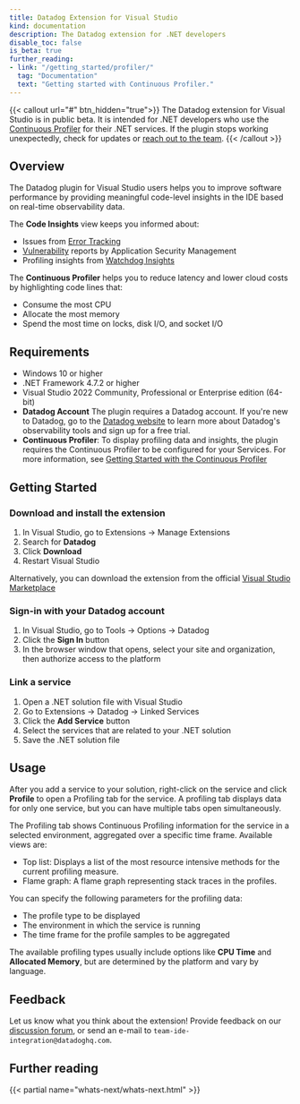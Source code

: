 ```yaml
---
title: Datadog Extension for Visual Studio
kind: documentation
description: The Datadog extension for .NET developers
disable_toc: false
is_beta: true
further_reading:
- link: "/getting_started/profiler/"
  tag: "Documentation"
  text: "Getting started with Continuous Profiler."
---
```


{{< callout url="#" btn_hidden="true">}}
  The Datadog extension for Visual Studio is in public beta. It is intended for .NET developers who use the <a href="https://docs.datadoghq.com/profiler/#pagetitle">Continuous Profiler</a> for their .NET services. If the plugin stops working unexpectedly, check for updates or <a href=#feedback>reach out to the team</a>.
{{< /callout >}}

## Overview

The Datadog plugin for Visual Studio users helps you to improve software performance by providing meaningful code-level insights in the IDE based on real-time observability data.

The **Code Insights** view keeps you informed about:

- Issues from [Error Tracking][5]
- [Vulnerability][6] reports by Application Security Management
- Profiling insights from [Watchdog Insights][7]

The **Continuous Profiler** helps you to reduce latency and lower cloud costs by highlighting code lines that:

- Consume the most CPU
- Allocate the most memory
- Spend the most time on locks, disk I/O, and socket I/O

## Requirements

- Windows 10 or higher
- .NET Framework 4.7.2 or higher
- Visual Studio 2022 Community, Professional or Enterprise edition (64-bit)
- **Datadog Account** The plugin requires a Datadog account. If you're new to Datadog, go to the [Datadog website][3] to learn more about Datadog's observability tools and sign up for a free trial.
- **Continuous Profiler**: To display profiling data and insights, the plugin requires the Continuous Profiler to be configured for your Services. For more information, see [Getting Started with the Continuous Profiler][2]

## Getting Started

### Download and install the extension

1. In Visual Studio, go to Extensions -> Manage Extensions
2. Search for **Datadog**
3. Click **Download**
4. Restart Visual Studio

Alternatively, you can download the extension from the official [Visual Studio Marketplace][4]

### Sign-in with your Datadog account

1. In Visual Studio, go to Tools -> Options -> Datadog
2. Click the **Sign In** button
3. In the browser window that opens, select your site and organization, then authorize access to the platform

### Link a service

1. Open a .NET solution file with Visual Studio
2. Go to Extensions -> Datadog -> Linked Services
3. Click the **Add Service** button
4. Select the services that are related to your .NET solution
5. Save the .NET solution file

## Usage

After you add a service to your solution, right-click on the service and click **Profile** to open a Profiling tab for the service. A profiling tab displays data for only one service, but you can have multiple tabs open simultaneously.

The Profiling tab shows Continuous Profiling information for the service in a selected environment, aggregated over a specific time frame. Available views are:

- Top list: Displays a list of the most resource intensive methods for the current profiling measure.
- Flame graph: A flame graph representing stack traces in the profiles.

You can specify the following parameters for the profiling data:

- The profile type to be displayed
- The environment in which the service is running
- The time frame for the profile samples to be aggregated

The available profiling types usually include options like **CPU Time** and **Allocated Memory**, but are determined by the platform and vary by language.

## Feedback

Let us know what you think about the extension! Provide feedback on our [discussion forum][1], or send an e-mail to `team-ide-integration@datadoghq.com`.

## Further reading

{{< partial name="whats-next/whats-next.html" >}}

[1]: https://github.com/DataDog/datadog-for-visual-studio/discussions
[2]: /getting_started/profiler/
[3]: https://www.datadoghq.com/
[4]: https://marketplace.visualstudio.com/items?itemName=Datadog.VisualStudio
[5]: https://docs.datadoghq.com/tracing/error_tracking/
[6]: https://docs.datadoghq.com/security/application_security/vulnerability_management/
[7]: https://docs.datadoghq.com/watchdog/insights
